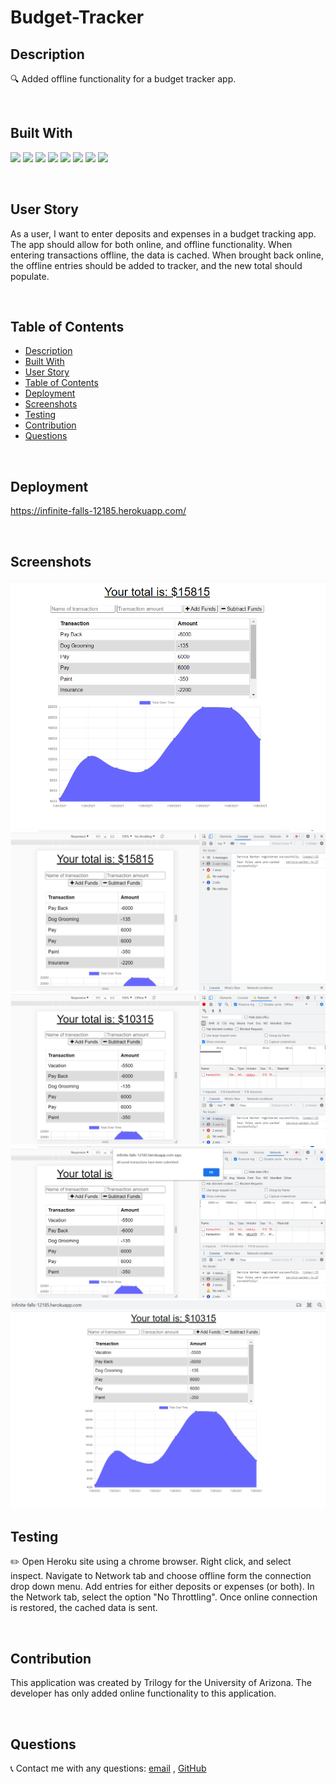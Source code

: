 # Budget-Tracker

## Description
🔍 Added offline functionality for a budget tracker app. 

<br>   

## Built With
<p>
    <img src="https://img.shields.io/badge/HTML-green"  />
    <img src="https://img.shields.io/badge/CSS-blue"  />
    <img src="https://img.shields.io/badge/javascript-yellow" />
    <img src="https://img.shields.io/badge/node-green" />
    <img src="https://img.shields.io/badge/express-orange" />
    <img src="https://img.shields.io/badge/Heroku-purple" />
    <img src="https://img.shields.io/badge/MongoDB-blue"  />
    <img src="https://img.shields.io/badge/mongoose-red"  />
    
   
</p>
   
<br>   

## User Story
As a user, I want to enter deposits and expenses in a budget tracking app.  The app should allow for both online, and offline functionality.  When entering transactions offline, the data is cached.  When brought back online, the offline entries should be added to tracker, and the new total should populate. 


<br>
  


## Table of Contents
- [Description](#description)
- [Built With](#built-with)
- [User Story](#user-story)
- [Table of Contents](#table-of-contents)
- [Deployment](#deployment)
- [Screenshots](#screenshots)
- [Testing](#testing)
- [Contribution](#contribution)
- [Questions](#questions)


<br>

## Deployment
https://infinite-falls-12185.herokuapp.com/


<br>

## Screenshots
![](./public/images/screenshots/MainPage.png)
![](./public/images/screenshots/ServiceWorkerRegistered.png)
![](./public/images/screenshots/Offline.png)
![](./public/images/screenshots/CachedDataAdded.png)
![](./public/images/screenshots/Final.png)


## Testing
✏️ Open Heroku site using a chrome browser.  Right click, and select inspect.  Navigate to Network tab and choose offline form the connection drop down menu. Add entries for either deposits or expenses (or both). In the Network tab, select the option "No Throttling".  Once online connection is restored, the cached data is sent.

<br>

## Contribution
This application was created by Trilogy for the University of Arizona. The developer has only added online functionality to this application.

<br>

## Questions
:telephone_receiver: Contact me with any questions: [email](mailto:kelliewerrell@gmail.com) , [GitHub](https://github.com/Kwerrell73)<br />